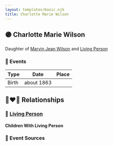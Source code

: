 ```yaml
---
layout: templates/basic.njk
title: Charlotte Marie Wilson
---
```

## 🟣 Charlotte Marie Wilson

Daughter of [Marvin Jean Wilson](/people/4/40728128) and [Living Person](/people/3/30798033)

### 📆 Events

Type | Date | Place
------ | ------ | ------
Birth | about 1863 |

## 👩‍❤️‍👨 Relationships

### 🔵 [Living Person](/people/7/77849066)

#### Children With Living Person
### 📰 Event Sources
